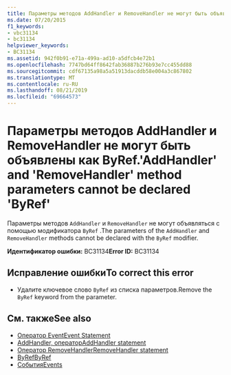 ```yaml
---
title: Параметры методов AddHandler и RemoveHandler не могут быть объявлены как ByRef.
ms.date: 07/20/2015
f1_keywords:
- vbc31134
- bc31134
helpviewer_keywords:
- BC31134
ms.assetid: 942f0b91-e71a-499a-ad10-a5dfcb4e72b1
ms.openlocfilehash: 7747bd64ff8642fab36887b276b93e7cc455dd88
ms.sourcegitcommit: cdf67135a98a5a51913dacddb58e004a3c867802
ms.translationtype: MT
ms.contentlocale: ru-RU
ms.lasthandoff: 08/21/2019
ms.locfileid: "69664573"
---
```

# <a name="addhandler-and-removehandler-method-parameters-cannot-be-declared-byref"></a><span data-ttu-id="24735-102">Параметры методов AddHandler и RemoveHandler не могут быть объявлены как ByRef.</span><span class="sxs-lookup"><span data-stu-id="24735-102">'AddHandler' and 'RemoveHandler' method parameters cannot be declared 'ByRef'</span></span>
<span data-ttu-id="24735-103">Параметры методов `AddHandler` и `RemoveHandler` не могут объявляться с помощью модификатора `ByRef` .</span><span class="sxs-lookup"><span data-stu-id="24735-103">The parameters of the `AddHandler` and `RemoveHandler` methods cannot be declared with the `ByRef` modifier.</span></span>  
  
 <span data-ttu-id="24735-104">**Идентификатор ошибки:** BC31134</span><span class="sxs-lookup"><span data-stu-id="24735-104">**Error ID:** BC31134</span></span>  
  
## <a name="to-correct-this-error"></a><span data-ttu-id="24735-105">Исправление ошибки</span><span class="sxs-lookup"><span data-stu-id="24735-105">To correct this error</span></span>  
  
- <span data-ttu-id="24735-106">Удалите ключевое слово `ByRef` из списка параметров.</span><span class="sxs-lookup"><span data-stu-id="24735-106">Remove the `ByRef` keyword from the parameter.</span></span>  
  
## <a name="see-also"></a><span data-ttu-id="24735-107">См. также</span><span class="sxs-lookup"><span data-stu-id="24735-107">See also</span></span>

- [<span data-ttu-id="24735-108">Оператор Event</span><span class="sxs-lookup"><span data-stu-id="24735-108">Event Statement</span></span>](../../visual-basic/language-reference/statements/event-statement.md)
- [<span data-ttu-id="24735-109">AddHandler, оператор</span><span class="sxs-lookup"><span data-stu-id="24735-109">AddHandler statement</span></span>](../language-reference/statements/addhandler-statement.md)
- [<span data-ttu-id="24735-110">Оператор RemoveHandler</span><span class="sxs-lookup"><span data-stu-id="24735-110">RemoveHandler statement</span></span>](../language-reference/statements/removehandler-statement.md)
- [<span data-ttu-id="24735-111">ByRef</span><span class="sxs-lookup"><span data-stu-id="24735-111">ByRef</span></span>](../../visual-basic/language-reference/modifiers/byref.md)
- [<span data-ttu-id="24735-112">События</span><span class="sxs-lookup"><span data-stu-id="24735-112">Events</span></span>](../../visual-basic/programming-guide/language-features/events/index.md)
